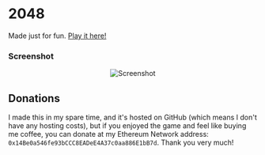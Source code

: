 # 2048
Made just for fun. [Play it here!](http://gabrielecirulli.github.io/2048/)

### Screenshot

<p align="center">
  <img src="https://cloud.githubusercontent.com/assets/1175750/8614312/280e5dc2-26f1-11e5-9f1f-5891c3ca8b26.png" alt="Screenshot"/>
</p>

## Donations
I made this in my spare time, and it's hosted on GitHub (which means I don't have any hosting costs), but if you enjoyed the game and feel like buying me coffee, you can donate at my Ethereum Network address: `0x14Be0a546fe93bCCC8EADeE4A37c0aa886E1bB7d`. Thank you very much!
